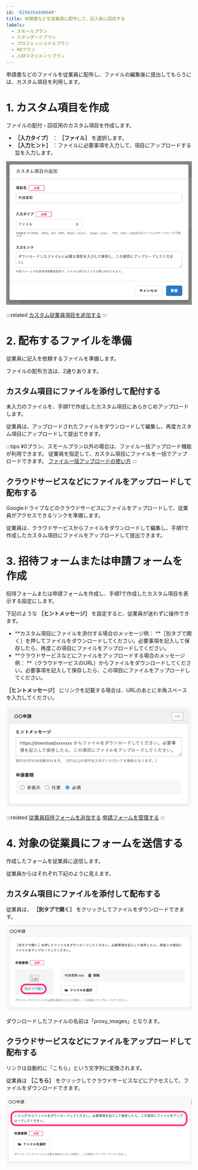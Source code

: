 ```yaml
---
id: '6256354490649'
title: 申請書などを従業員に配布して、記入後に回収する
labels:
  - スモールプラン
  - スタンダードプラン
  - プロフェッショナルプラン
  - ¥0プラン
  - 人材マネジメントプラン
---
```

申請書などのファイルを従業員に配布し、ファイルの編集後に提出してもらうには、カスタム項目を利用します。

# 1\. カスタム項目を作成

ファイルの配付・回収用のカスタム項目を作成します。

-  **［入力タイプ］** ： **［ファイル］** を選択します。
-  **［入力ヒント］** ：ファイルに必要事項を入力して、項目にアップロードする旨を入力します。

![](./image_001.png)

:::related
[カスタム従業員項目を追加する](https://knowledge.smarthr.jp/hc/ja/articles/360026265513)
:::

# 2\. 配布するファイルを準備

従業員に記入を依頼するファイルを準備します。

ファイルの配布方法は、2通りあります。

## カスタム項目にファイルを添付して配付する

未入力のファイルを、手順1で作成したカスタム項目にあらかじめアップロードします。

従業員は、アップロードされたファイルをダウンロードして編集し、再度カスタム項目にアップロードして提出できます。

:::tips
¥0プラン、スモールプラン以外の場合は、ファイル一括アップロード機能が利用できます。
従業員を指定して、カスタム項目にファイルを一括でアップロードできます。
[ファイル一括アップロードの使い方](https://knowledge.smarthr.jp/hc/ja/articles/360039962514)
:::

## クラウドサービスなどにファイルをアップロードして配布する

Googleドライブなどのクラウドサービスにファイルをアップロードして、従業員がアクセスできるリンクを準備します。

従業員は、クラウドサービスからファイルをダウンロードして編集し、手順1で作成したカスタム項目にファイルをアップロードして提出できます。

# 3\. 招待フォームまたは申請フォームを作成

招待フォームまたは申請フォームを作成し、手順1で作成したカスタム項目を表示する設定にします。

下記のような **［ヒントメッセージ］** を設定すると、従業員が迷わずに操作できます。

- **カスタム項目にファイルを添付する場合のメッセージ例：
    **［別タブで開く］を押してファイルをダウンロードしてください。必要事項を記入して保存したら、再度この項目にファイルをアップロードしてください。
- **クラウドサービスなどにファイルをアップロードする場合のメッセージ例：
    **（クラウドサービスのURL）からファイルをダウンロードしてください。必要事項を記入して保存したら、この項目にファイルをアップロードしてください。

 **［ヒントメッセージ］** にリンクを記載する場合は、URLのあとに半角スペースを入力してください。

![](./image_004-2.png)

:::related
[従業員招待フォームを追加する](https://knowledge.smarthr.jp/hc/ja/articles/360026265233)
[申請フォームを管理する](https://knowledge.smarthr.jp/hc/ja/articles/360026262313)
:::

# 4\. 対象の従業員にフォームを送信する

作成したフォームを従業員に送信します。

従業員からはそれぞれ下記のように見えます。

## カスタム項目にファイルを添付して配布する

従業員は、 **［別タブで開く］** をクリックしてファイルをダウンロードできます。

![](./image_002-2.png)

ダウンロードしたファイルの名前は「proxy\_images」となります。

## クラウドサービスなどにファイルをアップロードして配布する

リンクは自動的に「こちら」という文字列に変換されます。

従業員は **［こちら］** をクリックしてクラウドサービスなどにアクセスして、ファイルをダウンロードできます。

![](./image_003-2.png)
